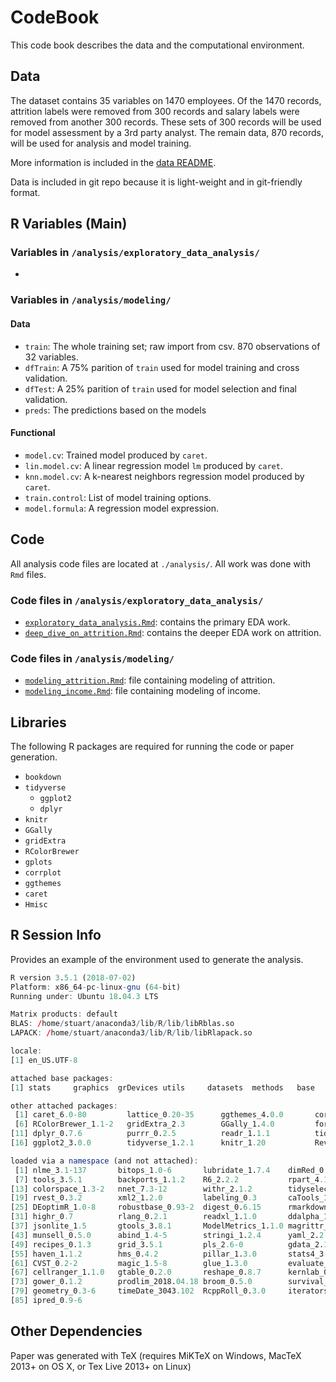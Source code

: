 # CodeBook

This code book describes the data and the computational environment.

## Data

The dataset contains 35 variables on 1470 employees. Of the 1470 records, attrition labels were removed from 300 records and salary labels were removed from another 300 records. These sets of 300 records will be used for model assessment by a 3rd party analyst. The remain data, 870 records, will be used for analysis and model training.

More information is included in the [data README](https://github.com/sjmiller8182/AttritionAnalysis/tree/master/analysis/data).

Data is included in git repo because it is light-weight and in git-friendly format.

## R Variables (Main)

### Variables in `/analysis/exploratory_data_analysis/`

* 

### Variables in `/analysis/modeling/`

#### Data

* `train`: The whole training set; raw import from csv. 870 observations of 32 variables.
* `dfTrain`: A 75% parition of `train` used for model training and cross validation.
* `dfTest`: A 25% parition of `train` used for model selection and final validation.
* `preds`: The predictions based on the models

#### Functional

* `model.cv`: Trained model produced by `caret`.
* `lin.model.cv`: A linear regression model `lm` produced by `caret`.
* `knn.model.cv`: A k-nearest neighbors regression model produced by `caret`.
* `train.control`: List of model training options.
* `model.formula`: A regression model expression.

## Code

All analysis code files are located at `./analysis/`. All work was done with `Rmd` files.

### Code files in `/analysis/exploratory_data_analysis/`

* [`exploratory_data_analysis.Rmd`](https://github.com/sjmiller8182/AttritionAnalysis/blob/master/analysis/exploratory_data_analysis/exporatory_data_analysis.Rmd): contains the primary EDA work.
* [`deep_dive_on_attrition.Rmd`](https://github.com/sjmiller8182/AttritionAnalysis/blob/master/analysis/exploratory_data_analysis/deep_dive_on_attrition.Rmd): contains the deeper EDA work on attrition.

### Code files in `/analysis/modeling/`

* [`modeling_attrition.Rmd`](https://github.com/sjmiller8182/AttritionAnalysis/blob/master/analysis/modeling/modeling_attrition.Rmd): file containing modeling of attrition.
* [`modeling_income.Rmd`](https://github.com/sjmiller8182/AttritionAnalysis/blob/master/analysis/modeling/modeling_income.Rmd): file containing modeling of income.

## Libraries

The following R packages are required for running the code or paper generation.

* `bookdown`
* `tidyverse`
  * `ggplot2`
  * `dplyr`
* `knitr`
* `GGally`
* `gridExtra`
* `RColorBrewer`
* `gplots`
* `corrplot`
* `ggthemes`
* `caret`
* `Hmisc`

## R Session Info

Provides an example of the environment used to generate the analysis.

```R
R version 3.5.1 (2018-07-02)
Platform: x86_64-pc-linux-gnu (64-bit)
Running under: Ubuntu 18.04.3 LTS

Matrix products: default
BLAS: /home/stuart/anaconda3/lib/R/lib/libRblas.so
LAPACK: /home/stuart/anaconda3/lib/R/lib/libRlapack.so

locale:
[1] en_US.UTF-8

attached base packages:
[1] stats     graphics  grDevices utils     datasets  methods   base     

other attached packages:
 [1] caret_6.0-80         lattice_0.20-35      ggthemes_4.0.0       corrplot_0.84        gplots_3.0.1        
 [6] RColorBrewer_1.1-2   gridExtra_2.3        GGally_1.4.0         forcats_0.3.0        stringr_1.3.1       
[11] dplyr_0.7.6          purrr_0.2.5          readr_1.1.1          tidyr_0.8.1          tibble_1.4.2        
[16] ggplot2_3.0.0        tidyverse_1.2.1      knitr_1.20           RevoUtils_11.0.1     RevoUtilsMath_11.0.0

loaded via a namespace (and not attached):
 [1] nlme_3.1-137       bitops_1.0-6       lubridate_1.7.4    dimRed_0.1.0       httr_1.3.1         rprojroot_1.3-2   
 [7] tools_3.5.1        backports_1.1.2    R6_2.2.2           rpart_4.1-13       KernSmooth_2.23-15 lazyeval_0.2.1    
[13] colorspace_1.3-2   nnet_7.3-12        withr_2.1.2        tidyselect_0.2.4   compiler_3.5.1     cli_1.0.0         
[19] rvest_0.3.2        xml2_1.2.0         labeling_0.3       caTools_1.17.1.1   scales_0.5.0       sfsmisc_1.1-2     
[25] DEoptimR_1.0-8     robustbase_0.93-2  digest_0.6.15      rmarkdown_1.10     pkgconfig_2.0.1    htmltools_0.3.6   
[31] highr_0.7          rlang_0.2.1        readxl_1.1.0       ddalpha_1.3.4      rstudioapi_0.7     bindr_0.1.1       
[37] jsonlite_1.5       gtools_3.8.1       ModelMetrics_1.1.0 magrittr_1.5       Matrix_1.2-14      Rcpp_0.12.18      
[43] munsell_0.5.0      abind_1.4-5        stringi_1.2.4      yaml_2.2.0         MASS_7.3-50        plyr_1.8.4        
[49] recipes_0.1.3      grid_3.5.1         pls_2.6-0          gdata_2.18.0       crayon_1.3.4       splines_3.5.1     
[55] haven_1.1.2        hms_0.4.2          pillar_1.3.0       stats4_3.5.1       reshape2_1.4.3     codetools_0.2-15  
[61] CVST_0.2-2         magic_1.5-8        glue_1.3.0         evaluate_0.11      modelr_0.1.2       foreach_1.4.4     
[67] cellranger_1.1.0   gtable_0.2.0       reshape_0.8.7      kernlab_0.9-26     assertthat_0.2.0   DRR_0.0.3         
[73] gower_0.1.2        prodlim_2018.04.18 broom_0.5.0        survival_2.42-6    rsconnect_0.8.8    class_7.3-14      
[79] geometry_0.3-6     timeDate_3043.102  RcppRoll_0.3.0     iterators_1.0.10   lava_1.6.2         bindrcpp_0.2.2    
[85] ipred_0.9-6       
```

## Other Dependencies

Paper was generated with TeX (requires MiKTeX on Windows, MacTeX 2013+ on OS X, or Tex Live 2013+ on Linux)
